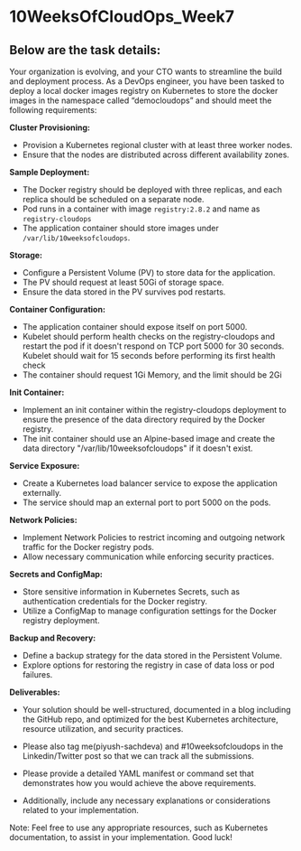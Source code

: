 # 10WeeksOfCloudOps_Week7
## Below are the task details:

Your organization is evolving, and your CTO wants to streamline the build and deployment process. As a DevOps engineer, you have been tasked to deploy a local docker images registry on Kubernetes to store the docker images in the namespace called “democloudops”  and should meet the following requirements:

**Cluster Provisioning:**
*  Provision a Kubernetes regional cluster with at least three worker nodes.
*  Ensure that the nodes are distributed across different availability zones.

**Sample Deployment:**
*  The Docker registry should be deployed with three replicas, and each replica should be scheduled on a separate node.
*  Pod runs in a container with image `registry:2.8.2` and name as `registry-cloudops`
*  The application container should store images under `/var/lib/10weeksofcloudops`.

**Storage:**
*  Configure a Persistent Volume (PV) to store data for the application.
*  The PV should request at least 50Gi of storage space.
*  Ensure the data stored in the PV survives pod restarts.

**Container Configuration:**
*  The application container should expose itself on port 5000.
*  Kubelet should perform health checks on the registry-cloudops and restart the pod if it doesn't respond on TCP port 5000 for 30 seconds. Kubelet should wait for 15 seconds before performing its first health check
*  The container should request 1Gi Memory, and the limit should be 2Gi

**Init Container:**
*  Implement an init container within the registry-cloudops deployment to ensure the presence of the data directory required by the Docker registry.
*  The init container should use an Alpine-based image and create the data directory "/var/lib/10weeksofcloudops" if it doesn't exist.


**Service Exposure:**
*  Create a Kubernetes load balancer service to expose the application externally.
*  The service should map an external port to port 5000 on the pods.

**Network Policies:**
*  Implement Network Policies to restrict incoming and outgoing network traffic for the Docker registry pods.
*  Allow necessary communication while enforcing security practices.


**Secrets and ConfigMap:**
*  Store sensitive information in Kubernetes Secrets, such as authentication credentials for the Docker registry.
*  Utilize a ConfigMap to manage configuration settings for the Docker registry deployment.

**Backup and Recovery:**
*  Define a backup strategy for the data stored in the Persistent Volume.
*  Explore options for restoring the registry in case of data loss or pod failures.

**Deliverables:**
*  Your solution should be well-structured, documented in a blog including the GitHub repo, and optimized for the best Kubernetes architecture, resource utilization, and security practices.
*  Please also tag me(piyush-sachdeva) and #10weeksofcloudops in the Linkedin/Twitter post so that we can track all the submissions.

*  Please provide a detailed YAML manifest or command set that demonstrates how you would achieve the above requirements.
*  Additionally, include any necessary explanations or considerations related to your implementation.

Note: Feel free to use any appropriate resources, such as Kubernetes documentation, to assist in your implementation. Good luck!
